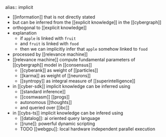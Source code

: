 alias:: implicit

- [[information]] that is not directly stated
- but can be inferred from the [[explicit knowledge]] in the [[cybergraph]]
- orthogonal to [[explicit knowledge]]
- explanation
	- if  `apple` is linked with `fruit`
	- and `fruit` is linked with `food`
	- then we can implicitly infer that `apple` somehow linked to `food`
- processed by [[relevance machine]]
- [[relevance machine]] compute fundamental parameters of [[cybergraph]] model in [[consensus]]
	- [[cyberank]] as weight of [[particles]]
	- [[karma]] as weight of [[neurons]]
	- [[syntropy]] as integral measure of [[superintelligence]]
- in [[cyber-sdk]] implicit knowledge can be inferred using
	- [[standard inference]]
	- [[cosmwasm]] [[progs]]
	- autonomous [[thoughts]]
	- and queried over [[ibc]]
- in [[cybs-ts]] implicit knowledge can be infered using
	- [[datalog]]: ai oriented query language
	- [[rune]]: powerful dynamic scripting
	- TODO [[webgpu]]: local hardware independent parallel execution